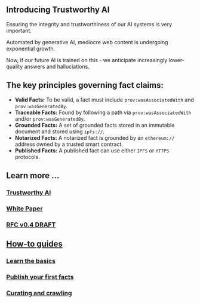 ## Introducing Trustworthy AI

Ensuring the integrity and trustworthiness of our AI systems is very important. 

Automated by generative AI, mediocre web content is undergoing exponential growth. 

Now, if our future AI is trained on this - we anticipate increasingly lower-quality answers and halluciations.

## The key principles governing fact claims:

- **Valid Facts:** To be valid, a fact must include `prov:wasAssociatedWith` and `prov:wasGeneratedBy`.
- **Traceable Facts:** Found by following a path via `prov:wasAssociatedWith` and/or `prov:wasGeneratedBy`.
- **Grounded Facts:** A set of grounded facts stored in an immutable document and stored using `ipfs://`.
- **Notarized Facts:** A notarized fact is grounded by an `ethereum://` address owned by a trusted smart contract.
- **Published Facts:** A published fact can use either `IPFS` or `HTTPS` protocols.


## Learn more ...

### [Trustworthy AI](./trust/index.md)

### [White Paper](./paper/index.md)

### [RFC v0.4 DRAFT](./rfc/draft.md)

## [How-to guides](./howto/index.md)

### [Learn the basics](./howto/begin.md)

### [Publish your first facts](./howto/fact.claims.md)

### [Curating and crawling](./howto/crawling.md)